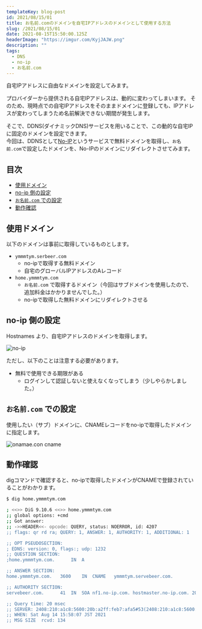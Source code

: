 ```yaml
---
templateKey: blog-post
id: 2021/08/15/01
title: お名前.comのドメインを自宅IPアドレスのドメインとして使用する方法
slug: /2021/08/15/01
date: 2021-08-15T15:50:00.125Z
headerImage: "https://imgur.com/KyjJAJW.png"
description: ""
tags:
  - DNS
  - no-ip
  - お名前.com
---
```


自宅IPアドレスに自由なドメインを設定してみます。

プロバイダーから提供される自宅IPアドレスは、動的に変わってしまいます。
そのため、現時点での自宅IPアドレスをそのままドメインに登録しても、IPアドレスが変わってしまうため名前解決できない期間が発生します。

そこで、DDNS(ダイナミックDNS)サービスを用いることで、この動的な自宅IPに固定のドメインを設定できます。  
今回は、DDNSとして[No-IP](https://www.noip.com/)というサービスで無料ドメインを取得し、`お名前.com`で設定したドメインを、No-IPのドメインにリダイレクトさせてみます。

## 目次
<!-- START doctoc generated TOC please keep comment here to allow auto update -->
<!-- DON'T EDIT THIS SECTION, INSTEAD RE-RUN doctoc TO UPDATE -->


- [使用ドメイン](#%E4%BD%BF%E7%94%A8%E3%83%89%E3%83%A1%E3%82%A4%E3%83%B3)
- [no-ip 側の設定](#no-ip-%E5%81%B4%E3%81%AE%E8%A8%AD%E5%AE%9A)
- [`お名前.com` での設定](#%E3%81%8A%E5%90%8D%E5%89%8Dcom-%E3%81%A7%E3%81%AE%E8%A8%AD%E5%AE%9A)
- [動作確認](#%E5%8B%95%E4%BD%9C%E7%A2%BA%E8%AA%8D)

<!-- END doctoc generated TOC please keep comment here to allow auto update -->

## 使用ドメイン

以下のドメインは事前に取得しているものとします。

- `ymmmtym.serbeer.com`
  - no-ipで取得する無料ドメイン
  - 自宅のグローバルIPアドレスのAレコード
- `home.ymmmtym.com`
  - `お名前.com` で取得するドメイン（今回はサブドメインを使用したので、追加料金はかかりませんでした。）
  - no-ipで取得した無料ドメインにリダイレクトさせる

## no-ip 側の設定

Hostnames より、自宅IPアドレスのドメインを取得します。

![no-ip](https://imgur.com/GgbigU2.png)

ただし、以下のことは注意する必要があります。

- 無料で使用できる期限がある
  - ログインして認証しないと使えなくなってしまう（少しやらかしました。）

## `お名前.com` での設定

使用したい（サブ）ドメインに、CNAMEレコードをno-ipで取得したドメインに指定します。

![onamae.con cname](https://imgur.com/zhqx4XN.png)

## 動作確認

digコマンドで確認すると、no-ipで取得したドメインがCNAMEで登録されていることがわかります。

```bash
$ dig home.ymmmtym.com

; <<>> DiG 9.10.6 <<>> home.ymmmtym.com
;; global options: +cmd
;; Got answer:
;; ->>HEADER<<- opcode: QUERY, status: NOERROR, id: 4207
;; flags: qr rd ra; QUERY: 1, ANSWER: 1, AUTHORITY: 1, ADDITIONAL: 1

;; OPT PSEUDOSECTION:
; EDNS: version: 0, flags:; udp: 1232
;; QUESTION SECTION:
;home.ymmmtym.com.		IN	A

;; ANSWER SECTION:
home.ymmmtym.com.	3600	IN	CNAME	ymmmtym.servebeer.com.

;; AUTHORITY SECTION:
servebeer.com.		41	IN	SOA	nf1.no-ip.com. hostmaster.no-ip.com. 2018412264 90 120 604800 60

;; Query time: 20 msec
;; SERVER: 2408:210:a1c8:5600:20b:a2ff:feb7:afa5#53(2408:210:a1c8:5600:20b:a2ff:feb7:afa5)
;; WHEN: Sat Aug 14 15:58:07 JST 2021
;; MSG SIZE  rcvd: 134
```
